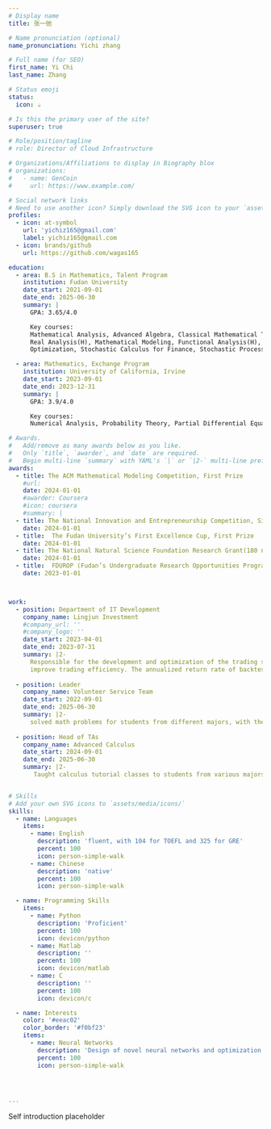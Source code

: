 ```yaml
---
# Display name
title: 张一弛

# Name pronunciation (optional)
name_pronunciation: Yichi zhang

# Full name (for SEO)
first_name: Yi Chi
last_name: Zhang

# Status emoji
status:
  icon: ☕️

# Is this the primary user of the site?
superuser: true

# Role/position/tagline
# role: Director of Cloud Infrastructure

# Organizations/Affiliations to display in Biography blox
# organizations:
#   - name: GenCoin
#     url: https://www.example.com/

# Social network links
# Need to use another icon? Simply download the SVG icon to your `assets/media/icons/` folder.
profiles:
  - icon: at-symbol
    url: 'yichiz165@gmail.com'
    label: yichiz165@gmail.com
  - icon: brands/github
    url: https://github.com/wagas165

education:
  - area: B.S in Mathematics, Talent Program
    institution: Fudan University
    date_start: 2021-09-01
    date_end: 2025-06-30
    summary: |
      GPA: 3.65/4.0

      Key courses:
      Mathematical Analysis, Advanced Algebra, Classical Mathematical Thoughts, Ordinary Differential Equations, 
      Real Analysis(H), Mathematical Modeling, Functional Analysis(H), Equations of Mathematical Physics(H), 
      Optimization, Stochastic Calculus for Finance, Stochastic Processes, Mathematical Statistics

  - area: Mathematics, Exchange Program
    institution: University of California, Irvine
    date_start: 2023-09-01
    date_end: 2023-12-31
    summary: |
      GPA: 3.9/4.0

      Key courses:
      Numerical Analysis, Probability Theory, Partial Differential Equations

# Awards.
#   Add/remove as many awards below as you like.
#   Only `title`, `awarder`, and `date` are required.
#   Begin multi-line `summary` with YAML's `|` or `|2-` multi-line prefix and indent 2 spaces below.
awards:
  - title: The ACM Mathematical Modeling Competition, First Prize
    #url: 
    date: 2024-01-01
    #awarder: Coursera
    #icon: coursera
    #summary: |
  - title: The National Innovation and Entrepreneurship Competition, Silver Award
    date: 2024-01-01
  - title:  The Fudan University’s First Excellence Cup, First Prize
    date: 2024-01-01
  - title: The National Natural Science Foundation Research Grant(180 nationwide), ¥100,000
    date: 2024-01-01
  - title:  FDUROP (Fudan’s Undergraduate Research Opportunities Program) Grant, ¥20,000
    date: 2023-01-01



work:
  - position: Department of IT Development
    company_name: Lingjun Investment
    #company_url: ''
    #company_logo: ''
    date_start: 2023-04-01
    date_end: 2023-07-31
    summary: |2-
      Responsible for the development and optimization of the trading system, integrating deep learning technology to significantly
      improve trading efficiency. The annualized return rate of backtesting exceeded 20%, with the Sharpe ratio 0.7.
  
  - position: Leader
    company_name: Volunteer Service Team
    date_start: 2022-09-01
    date_end: 2025-06-30
    summary: |2-
      solved math problems for students from different majors, with the total service time beyond 200 hours.
  
  - position: Head of TAs
    company_name: Advanced Calculus
    date_start: 2024-09-01
    date_end: 2025-06-30
    summary: |2-
       Taught calculus tutorial classes to students from various majors, established an online QA platform.


# Skills
# Add your own SVG icons to `assets/media/icons/`
skills:
  - name: Languages
    items:
      - name: English
        description: 'fluent, with 104 for TOEFL and 325 for GRE'
        percent: 100
        icon: person-simple-walk
      - name: Chinese
        description: 'native'
        percent: 100
        icon: person-simple-walk

  - name: Programming Skills
    items:
      - name: Python
        description: 'Proficient'
        percent: 100
        icon: devicon/python
      - name: Matlab
        description: ''
        percent: 100
        icon: devicon/matlab
      - name: C
        description: ''
        percent: 100
        icon: devicon/c

  - name: Interests
    color: '#eeac02'
    color_border: '#f0bf23'
    items:
      - name: Neural Networks
        description: 'Design of novel neural networks and optimization frameworks, especially in hypergraph neural networks, and the application of machine learning in various fields'
        percent: 100
        icon: person-simple-walk




---
```


Self introduction placeholder